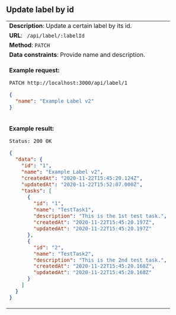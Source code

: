 ## Update label by id

<table>
    <tr><td> <b>Description</b>: Update a certain label by its id. </td></tr>
    <tr><td> <b>URL</b>: <code> /api/label/:labelId </code> </td></tr>
    <tr><td> <b>Method</b>: <code>PATCH</code> </td></tr>
    <tr><td> <b>Data constraints</b>: Provide name and description. </td></tr>
<tr><td>

**Example request:**

`PATCH http://localhost:3000/api/label/1`

```json
{
  "name": "Example Label v2"
}
```

</td></tr>
<tr><td>

**Example result:**

`Status: 200 OK`

```json
{
  "data": {
    "id": "1",
    "name": "Example Label v2",
    "createdAt": "2020-11-22T15:45:20.124Z",
    "updatedAt": "2020-11-22T15:52:07.000Z",
    "tasks": [
      {
        "id": "1",
        "name": "TestTask1",
        "description": "This is the 1st test task.",
        "createdAt": "2020-11-22T15:45:20.197Z",
        "updatedAt": "2020-11-22T15:45:20.197Z"
      },
      {
        "id": "2",
        "name": "TestTask2",
        "description": "This is the 2nd test task.",
        "createdAt": "2020-11-22T15:45:20.168Z",
        "updatedAt": "2020-11-22T15:45:20.168Z"
      }
    ]
  }
}
```

</td></tr>
</table>
